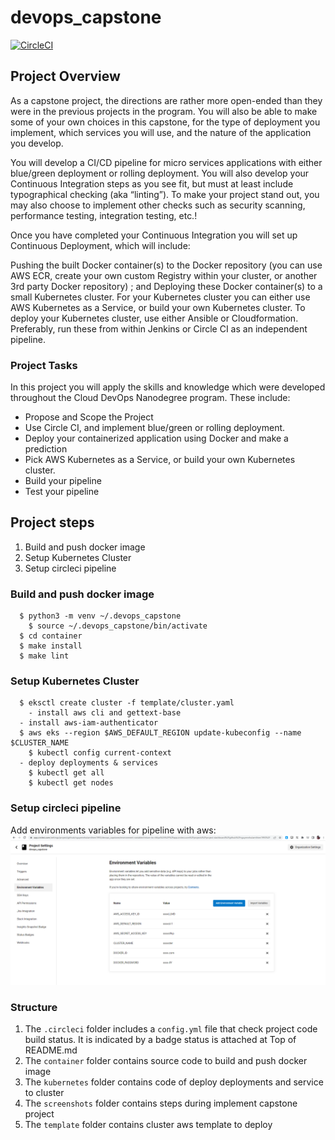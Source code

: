 # devops_capstone
[![CircleCI](https://dl.circleci.com/status-badge/img/gh/nguyennhutamthien1993/devops_capstone/tree/main.svg?style=svg)](https://dl.circleci.com/status-badge/redirect/gh/nguyennhutamthien1993/devops_capstone/tree/main)

## Project Overview

As a capstone project, the directions are rather more open-ended than they were in the previous projects in the program. You will also be able to make some of your own choices in this capstone, for the type of deployment you implement, which services you will use, and the nature of the application you develop.

You will develop a CI/CD pipeline for micro services applications with either blue/green deployment or rolling deployment. You will also develop your Continuous Integration steps as you see fit, but must at least include typographical checking (aka “linting”). To make your project stand out, you may also choose to implement other checks such as security scanning, performance testing, integration testing, etc.!

Once you have completed your Continuous Integration you will set up Continuous Deployment, which will include:

Pushing the built Docker container(s) to the Docker repository (you can use AWS ECR, create your own custom Registry within your cluster, or another 3rd party Docker repository) ; and
Deploying these Docker container(s) to a small Kubernetes cluster. For your Kubernetes cluster you can either use AWS Kubernetes as a Service, or build your own Kubernetes cluster. To deploy your Kubernetes cluster, use either Ansible or Cloudformation. Preferably, run these from within Jenkins or Circle CI as an independent pipeline.
### Project Tasks

In this project you will apply the skills and knowledge which were developed throughout the Cloud DevOps Nanodegree program. These include:
* Propose and Scope the Project
* Use Circle CI, and implement blue/green or rolling deployment.
* Deploy your containerized application using Docker and make a prediction
* Pick AWS Kubernetes as a Service, or build your own Kubernetes cluster.
* Build your pipeline
* Test your pipeline

## Project steps

1. Build and push docker image
2. Setup Kubernetes Cluster
2. Setup circleci pipeline

### Build and push docker image

```
  $ python3 -m venv ~/.devops_capstone
	$ source ~/.devops_capstone/bin/activate
  $ cd container
  $ make install
  $ make lint
```

### Setup Kubernetes Cluster

```
  $ eksctl create cluster -f template/cluster.yaml
	- install aws cli and gettext-base
  - install aws-iam-authenticator
  $ aws eks --region $AWS_DEFAULT_REGION update-kubeconfig --name $CLUSTER_NAME
	$ kubectl config current-context
  - deploy deployments & services
	$ kubectl get all
	$ kubectl get nodes
```
### Setup circleci pipeline

Add environments variables for pipeline with aws:
![environments.png](./screenshots/environments.png)

### Structure
1. The `.circleci` folder includes a `config.yml` file that check project code build status. It is indicated by a badge status is attached at Top of README.md
2. The `container` folder contains source code to build and push docker image
3. The `kubernetes` folder contains code of deploy deployments and service to cluster
4. The `screenshots` folder contains steps during implement capstone project
5. The `template` folder contains cluster aws template to deploy